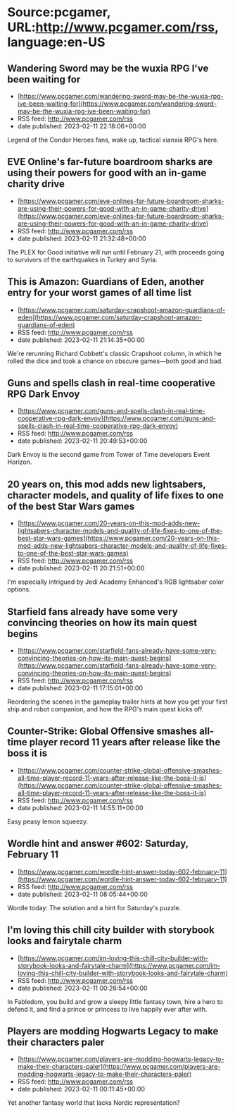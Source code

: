 # Source:pcgamer, URL:http://www.pcgamer.com/rss, language:en-US

## Wandering Sword may be the wuxia RPG I've been waiting for
 - [https://www.pcgamer.com/wandering-sword-may-be-the-wuxia-rpg-ive-been-waiting-for](https://www.pcgamer.com/wandering-sword-may-be-the-wuxia-rpg-ive-been-waiting-for)
 - RSS feed: http://www.pcgamer.com/rss
 - date published: 2023-02-11 22:18:06+00:00

Legend of the Condor Heroes fans, wake up, tactical xianxia RPG's here.

## EVE Online's far-future boardroom sharks are using their powers for good with an in-game charity drive
 - [https://www.pcgamer.com/eve-onlines-far-future-boardroom-sharks-are-using-their-powers-for-good-with-an-in-game-charity-drive](https://www.pcgamer.com/eve-onlines-far-future-boardroom-sharks-are-using-their-powers-for-good-with-an-in-game-charity-drive)
 - RSS feed: http://www.pcgamer.com/rss
 - date published: 2023-02-11 21:32:48+00:00

The PLEX for Good initiative will run until February 21, with proceeds going to survivors of the earthquakes in Turkey and Syria.

## This is Amazon: Guardians of Eden, another entry for your worst games of all time list
 - [https://www.pcgamer.com/saturday-crapshoot-amazon-guardians-of-eden](https://www.pcgamer.com/saturday-crapshoot-amazon-guardians-of-eden)
 - RSS feed: http://www.pcgamer.com/rss
 - date published: 2023-02-11 21:14:35+00:00

We're rerunning Richard Cobbett's classic Crapshoot column, in which he rolled the dice and took a chance on obscure games—both good and bad.

## Guns and spells clash in real-time cooperative RPG Dark Envoy
 - [https://www.pcgamer.com/guns-and-spells-clash-in-real-time-cooperative-rpg-dark-envoy](https://www.pcgamer.com/guns-and-spells-clash-in-real-time-cooperative-rpg-dark-envoy)
 - RSS feed: http://www.pcgamer.com/rss
 - date published: 2023-02-11 20:49:53+00:00

Dark Envoy is the second game from Tower of Time developers Event Horizon.

## 20 years on, this mod adds new lightsabers, character models, and quality of life fixes to one  of the best Star Wars games
 - [https://www.pcgamer.com/20-years-on-this-mod-adds-new-lightsabers-character-models-and-quality-of-life-fixes-to-one-of-the-best-star-wars-games](https://www.pcgamer.com/20-years-on-this-mod-adds-new-lightsabers-character-models-and-quality-of-life-fixes-to-one-of-the-best-star-wars-games)
 - RSS feed: http://www.pcgamer.com/rss
 - date published: 2023-02-11 20:21:51+00:00

I'm especially intrigued by Jedi Academy Enhanced's RGB lightsaber color options.

## Starfield fans already have some very convincing theories on how its main quest begins
 - [https://www.pcgamer.com/starfield-fans-already-have-some-very-convincing-theories-on-how-its-main-quest-begins](https://www.pcgamer.com/starfield-fans-already-have-some-very-convincing-theories-on-how-its-main-quest-begins)
 - RSS feed: http://www.pcgamer.com/rss
 - date published: 2023-02-11 17:15:01+00:00

Reordering the scenes in the gameplay trailer hints at how you get your first ship and robot companion, and how the RPG's main quest kicks off.

## Counter-Strike: Global Offensive smashes all-time player record 11 years after release like the boss it is
 - [https://www.pcgamer.com/counter-strike-global-offensive-smashes-all-time-player-record-11-years-after-release-like-the-boss-it-is](https://www.pcgamer.com/counter-strike-global-offensive-smashes-all-time-player-record-11-years-after-release-like-the-boss-it-is)
 - RSS feed: http://www.pcgamer.com/rss
 - date published: 2023-02-11 14:55:11+00:00

Easy peasy lemon squeezy.

## Wordle hint and answer #602: Saturday, February 11
 - [https://www.pcgamer.com/wordle-hint-answer-today-602-february-11](https://www.pcgamer.com/wordle-hint-answer-today-602-february-11)
 - RSS feed: http://www.pcgamer.com/rss
 - date published: 2023-02-11 08:05:44+00:00

Wordle today: The solution and a hint for Saturday's puzzle.

## I'm loving this chill city builder with storybook looks and fairytale charm
 - [https://www.pcgamer.com/im-loving-this-chill-city-builder-with-storybook-looks-and-fairytale-charm](https://www.pcgamer.com/im-loving-this-chill-city-builder-with-storybook-looks-and-fairytale-charm)
 - RSS feed: http://www.pcgamer.com/rss
 - date published: 2023-02-11 00:26:54+00:00

In Fabledom, you build and grow a sleepy little fantasy town, hire a hero to defend it, and find a prince or princess to live happily ever after with.

## Players are modding Hogwarts Legacy to make their characters paler
 - [https://www.pcgamer.com/players-are-modding-hogwarts-legacy-to-make-their-characters-paler](https://www.pcgamer.com/players-are-modding-hogwarts-legacy-to-make-their-characters-paler)
 - RSS feed: http://www.pcgamer.com/rss
 - date published: 2023-02-11 00:11:45+00:00

Yet another fantasy world that lacks Nordic representation?


